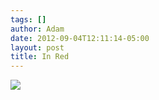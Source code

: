 ```yaml
---
tags: []
author: Adam
date: 2012-09-04T12:11:14-05:00
layout: post
title: In Red
---
```


![](/media/m9u7urmEXl1qga9s2o1_1280.jpg)
